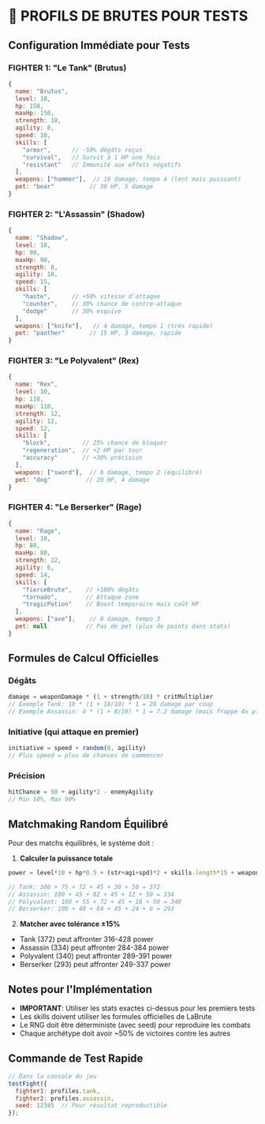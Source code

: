 # 🎯 PROFILS DE BRUTES POUR TESTS

## Configuration Immédiate pour Tests

### FIGHTER 1: "Le Tank" (Brutus)
```javascript
{
  name: "Brutus",
  level: 10,
  hp: 150,
  maxHp: 150,
  strength: 18,
  agility: 8,
  speed: 10,
  skills: [
    "armor",      // -50% dégâts reçus
    "survival",   // Survit à 1 HP une fois
    "resistant"   // Immunité aux effets négatifs
  ],
  weapons: ["hammer"],  // 10 damage, tempo 4 (lent mais puissant)
  pet: "bear"          // 30 HP, 5 damage
}
```

### FIGHTER 2: "L'Assassin" (Shadow)
```javascript
{
  name: "Shadow",
  level: 10,
  hp: 90,
  maxHp: 90,
  strength: 8,
  agility: 18,
  speed: 15,
  skills: [
    "haste",      // +50% vitesse d'attaque
    "counter",    // 30% chance de contre-attaque
    "dodge"       // 30% esquive
  ],
  weapons: ["knife"],   // 4 damage, tempo 1 (très rapide)
  pet: "panther"       // 15 HP, 3 damage, rapide
}
```

### FIGHTER 3: "Le Polyvalent" (Rex)
```javascript
{
  name: "Rex",
  level: 10,
  hp: 110,
  maxHp: 110,
  strength: 12,
  agility: 12,
  speed: 12,
  skills: [
    "block",         // 25% chance de bloquer
    "regeneration",  // +2 HP par tour
    "accuracy"       // +30% précision
  ],
  weapons: ["sword"],  // 6 damage, tempo 2 (équilibré)
  pet: "dog"          // 20 HP, 4 damage
}
```

### FIGHTER 4: "Le Berserker" (Rage)
```javascript
{
  name: "Rage",
  level: 10,
  hp: 80,
  maxHp: 80,
  strength: 22,
  agility: 6,
  speed: 14,
  skills: [
    "fierceBrute",    // +100% dégâts
    "tornado",        // Attaque zone
    "tragicPotion"    // Boost temporaire mais coût HP
  ],
  weapons: ["axe"],    // 8 damage, tempo 3
  pet: null           // Pas de pet (plus de points dans stats)
}
```

## Formules de Calcul Officielles

### Dégâts
```javascript
damage = weaponDamage * (1 + strength/10) * critMultiplier
// Exemple Tank: 10 * (1 + 18/10) * 1 = 28 damage par coup
// Exemple Assassin: 4 * (1 + 8/10) * 1 = 7.2 damage (mais frappe 4x plus vite)
```

### Initiative (qui attaque en premier)
```javascript
initiative = speed + random(0, agility)
// Plus speed = plus de chances de commencer
```

### Précision
```javascript
hitChance = 50 + agility*2 - enemyAgility
// Min 10%, Max 90%
```

## Matchmaking Random Équilibré

Pour des matchs équilibrés, le système doit :

1. **Calculer la puissance totale**
```javascript
power = level*10 + hp*0.5 + (str+agi+spd)*2 + skills.length*15 + weaponDmg*3 + (pet ? 50 : 0)

// Tank: 100 + 75 + 72 + 45 + 30 + 50 = 372
// Assassin: 100 + 45 + 82 + 45 + 12 + 50 = 334
// Polyvalent: 100 + 55 + 72 + 45 + 18 + 50 = 340
// Berserker: 100 + 40 + 84 + 45 + 24 + 0 = 293
```

2. **Matcher avec tolérance ±15%**
- Tank (372) peut affronter 316-428 power
- Assassin (334) peut affronter 284-384 power
- Polyvalent (340) peut affronter 289-391 power
- Berserker (293) peut affronter 249-337 power

## Notes pour l'Implémentation

- **IMPORTANT**: Utiliser les stats exactes ci-dessus pour les premiers tests
- Les skills doivent utiliser les formules officielles de LaBrute
- Le RNG doit être déterministe (avec seed) pour reproduire les combats
- Chaque archétype doit avoir ~50% de victoires contre les autres

## Commande de Test Rapide
```javascript
// Dans la console du jeu
testFight({
  fighter1: profiles.tank,
  fighter2: profiles.assassin,
  seed: 12345  // Pour résultat reproductible
});
```